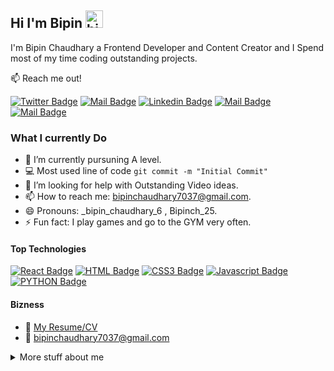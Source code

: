 
## Hi I'm Bipin <img src="https://user-images.githubusercontent.com/1303154/88677602-1635ba80-d120-11ea-84d8-d263ba5fc3c0.gif" width="28px" height="28px" alt="hi">

I'm Bipin Chaudhary a Frontend Developer and Content Creator and I Spend most of my time coding outstanding projects.

:mailbox: Reach me out!

[![Twitter Badge](https://img.shields.io/badge/-@Bipinch_25-1ca0f1?style=flat&labelColor=1ca0f1&logo=twitter&logoColor=white&link=https://twitter.com/Bipinch_25)](https://twitter.com/BipinCh_25) [![Mail Badge](https://img.shields.io/badge/-DevDazzel.-e74c3c?style=flat&labelColor=e74c3c&logo=youtube&logoColor=white)](https://youtube.com/DevDazzle.) [![Linkedin Badge](https://img.shields.io/badge/-bipin-0e76a8?style=flat&labelColor=0e76a8&logo=linkedin&logoColor=white)](https://www.linkedin.com/in/BipinChaudhary/) [![Mail Badge](https://img.shields.io/badge/-@_Bipin_chaudhary_6-e84393?style=flat&labelColor=e84393&logo=instagram&logoColor=white)](https://instagram.com/_bipin_chaudhary_6) [![Mail Badge](https://img.shields.io/badge/-bipinchaudhary-c0392b?style=flat&labelColor=c0392b&logo=gmail&logoColor=white)](mailto:bipinchaudhary7037@gmail.com)


<!-- TODO: Add last video link -->

### What I currently Do

- 🔭 I’m currently pursuning A level.
- :computer: Most used line of code `git commit -m "Initial Commit"`
- 🤔 I’m looking for help with Outstanding Video ideas.
- 📫 How to reach me: bipinchaudhary7037@gmail.com.
- 😄 Pronouns: _bipin_chaudhary_6 , Bipinch_25.
- ⚡ Fun fact: I play games and go to the GYM very often.

#### Top Technologies

<!-- TODO: Make technologies links takes you to repositories -->

[![React Badge](https://img.shields.io/badge/-React-61DBFB?style=for-the-badge&labelColor=black&logo=react&logoColor=61DBFB)](#) [![HTML Badge](https://img.shields.io/badge/HTML-%23E34F26?style=for-the-badge&logo=html5&labelColor=black)](#) [![CSS3 Badge](https://img.shields.io/badge/CSS3-%231572B6?style=for-the-badge&logo=css3&labelColor=black)](#) [![Javascript Badge](https://img.shields.io/badge/-Javascript-F0DB4F?style=for-the-badge&labelColor=black&logo=javascript&logoColor=F0DB4F)](#) [![PYTHON Badge](https://img.shields.io/badge/PYTHON-%233776AB?style=for-the-badge&logo=python&labelColor=black
)](#)
<br />

#### Bizness
- :paperclip: [My Resume/CV](***********)
- :email: bipinchaudhary7037@gmail.com


<details>
<summary>
  More stuff about me
</summary>

<br >

I love sharing knowledge and putting tutorials and posts together for helping other Viewers, and tjat's why DevDazzle. Youtube Channel exists!

#### What is CoderOne?

DevDazzle. is a youtube channel for learning Web development, coding and design. Including new technologies and frameworks and anything really related to development world.

#### Coding Stats

<!--START_SECTION:waka-->
```text
TypeScript   15 hrs 41 mins  ████████████████████▓░░░░   82.29 % 
HTML         1 hr 50 mins    ██▒░░░░░░░░░░░░░░░░░░░░░░   09.61 % 
Markdown     1 hr 27 mins    ██░░░░░░░░░░░░░░░░░░░░░░░   07.63 % 
Other        2 mins          ░░░░░░░░░░░░░░░░░░░░░░░░░   00.25 % 
YAML         2 mins          ░░░░░░░░░░░░░░░░░░░░░░░░░   00.19 % 
```
<!--END_SECTION:waka-->

#### Github Stats

![Ipenywis's github stats](https://github-readme-stats.vercel.app/api?username=ipenywis&count_private=true&theme=tokyonight&hide=contribs,prs)

</details>


[reactplaylist]: https://www.youtube.com/watch?v=KxXXEL-k47Y&list=PLvXDmnBbOF7RnYiZvDwl2Pzcs2kfi10wd
[vscodetutorial]: https://www.youtube.com/watch?v=Bkie2ai8qeE&t=8s
[htmltutorial]: https://www.youtube.com/watch?v=VK6MXVxOsws&t=27s
[javascripttutorial]: https://www.youtube.com/watch?v=D-LHKvmX37E
